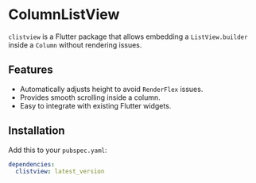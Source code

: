 # ColumnListView

`clistview` is a Flutter package that allows embedding a `ListView.builder` inside a `Column` without rendering issues.

## Features
- Automatically adjusts height to avoid `RenderFlex` issues.
- Provides smooth scrolling inside a column.
- Easy to integrate with existing Flutter widgets.

## Installation
Add this to your `pubspec.yaml`:
```yaml
dependencies:
  clistview: latest_version

